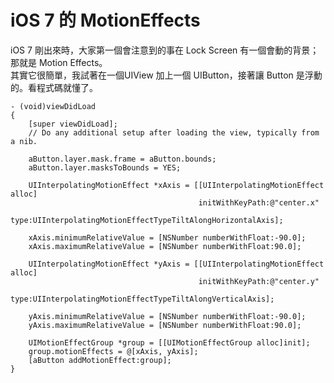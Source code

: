 # iOS 7 的 MotionEffects

iOS 7 剛出來時，大家第一個會注意到的事在 Lock Screen 有一個會動的背景；那就是 Motion Effects。 <br>
其實它很簡單，我試著在一個UIView 加上一個 UIButton，接著讓 Button 是浮動的。看程式碼就懂了。

	- (void)viewDidLoad
	{
	    [super viewDidLoad];
		// Do any additional setup after loading the view, typically from a nib.
	    
	    aButton.layer.mask.frame = aButton.bounds;
	    aButton.layer.masksToBounds = YES;
	    
	    UIInterpolatingMotionEffect *xAxis = [[UIInterpolatingMotionEffect alloc]
	                                          initWithKeyPath:@"center.x"
	                                          type:UIInterpolatingMotionEffectTypeTiltAlongHorizontalAxis];

	    xAxis.minimumRelativeValue = [NSNumber numberWithFloat:-90.0];
	    xAxis.maximumRelativeValue = [NSNumber numberWithFloat:90.0];
	    
	    UIInterpolatingMotionEffect *yAxis = [[UIInterpolatingMotionEffect alloc]
	                                          initWithKeyPath:@"center.y"
	                                          type:UIInterpolatingMotionEffectTypeTiltAlongVerticalAxis];
	                                          
	    yAxis.minimumRelativeValue = [NSNumber numberWithFloat:-90.0];
	    yAxis.maximumRelativeValue = [NSNumber numberWithFloat:90.0];
	    
	    UIMotionEffectGroup *group = [[UIMotionEffectGroup alloc]init];
	    group.motionEffects = @[xAxis, yAxis];
	    [aButton addMotionEffect:group];
	}



